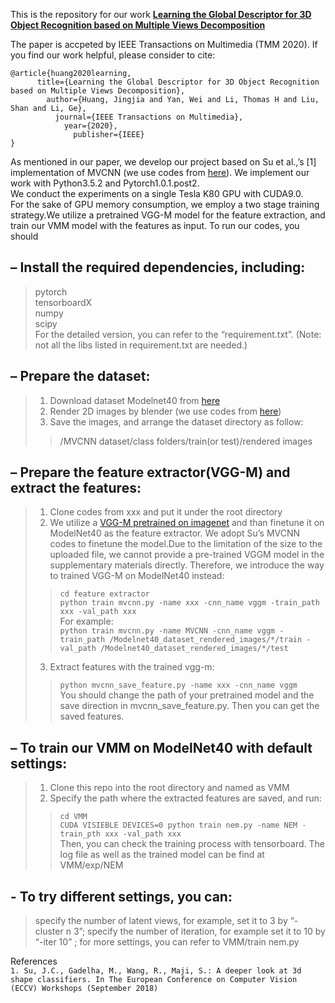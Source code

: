 This is the repository for our work [**Learning the Global Descriptor for 3D Object Recognition based on Multiple Views Decomposition**](https://www.researchgate.net/publication/348028323_Learning_the_Global_Descriptor_for_3D_Object_Recognition_based_on_Multiple_Views_Decomposition)  

The paper is accpeted by IEEE Transactions on Multimedia (TMM 2020). If you find our work helpful, please consider to cite:
```
@article{huang2020learning,
	  title={Learning the Global Descriptor for 3D Object Recognition based on Multiple Views Decomposition},
	    author={Huang, Jingjia and Yan, Wei and Li, Thomas H and Liu, Shan and Li, Ge},
		  journal={IEEE Transactions on Multimedia},
		    year={2020},
			  publisher={IEEE}
}
```
As mentioned in our paper, we develop our project based on Su et al.,’s [1] implementation of MVCNN (we use codes from [here](https://github.com/jongchyisu/mvcnn_pytorch)). We implement our work with Python3.5.2 and Pytorch1.0.1.post2.  
We conduct the experiments on a single Tesla K80 GPU with CUDA9.0.  
For the sake of GPU memory consumption, we employ a two stage training strategy.We utilize a pretrained VGG-M model for the feature extraction, and train our VMM model with the features as input. To run our codes, you should  
## – Install the required dependencies, including:
>pytorch  
>tensorboardX  
>numpy  
>scipy  
>For the detailed version, you can refer to the “requirement.txt”. (Note: not all the libs listed in requirement.txt are needed.)  
## – Prepare the dataset:
>1. Download dataset Modelnet40 from [here](http://modelnet.cs.princeton.edu/)
>2. Render 2D images by blender (we use codes from [here](https://github.com/jongchyisu/mvcnn_pytorch))
>3. Save the images, and arrange the dataset directory as follow:
>>/MVCNN dataset/class folders/train(or test)/rendered images
## – Prepare the feature extractor(VGG-M) and extract the features:
>1. Clone codes from xxx and put it under the root directory
>2. We utilize a [VGG-M pretrained on imagenet](http://data.lip6.fr/cadene/pretrainedmodels/vggm-786f2434.pth) and than finetune it on ModelNet40 as the feature extractor.
>We adopt Su’s MVCNN codes to finetune the model.Due to the limitation of the size to the uploaded file, we cannot provide a pre-trained VGGM model in the supplementary materials directly. Therefore, we introduce the way to trained VGG-M on ModelNet40 instead:
>>`cd feature extractor`  
>>`python train mvcnn.py -name xxx -cnn_name vggm -train_path xxx -val_path xxx`  
>For example:  
>>`python train mvcnn.py -name MVCNN -cnn_name vggm -train_path /Modelnet40_dataset_rendered_images/*/train -val_path /Modelnet40_dataset_rendered_images/*/test`  
>3. Extract features with the trained vgg-m:
>>`python mvcnn_save_feature.py -name xxx -cnn_name vggm`  
>You should change the path of your pretrained model and the save direction in mvcnn_save_feature.py. Then you can get the saved features.
## – To train our VMM on ModelNet40 with default settings:
>1. Clone this repo into the root directory and named as VMM
>2. Specify the path where the extracted features are saved, and run:
>>`cd VMM`  
>>`CUDA VISIEBLE DEVICES=0 python train nem.py -name NEM -train_pth xxx -val_path xxx`  
>Then, you can check the training process with tensorboard. The log file as well as the trained model can be find at VMM/exp/NEM
## - To try different settings, you can:
>specify the number of latent views, for example, set it to 3 by “-cluster n 3”;
>specify the number of iteration, for example set it to 10 by “-iter 10” ;
>for more settings, you can refer to VMM/train nem.py

References  
`1. Su, J.C., Gadelha, M., Wang, R., Maji, S.: A deeper look at 3d shape classifiers. In The European Conference on Computer Vision (ECCV) Workshops (September 2018)`
